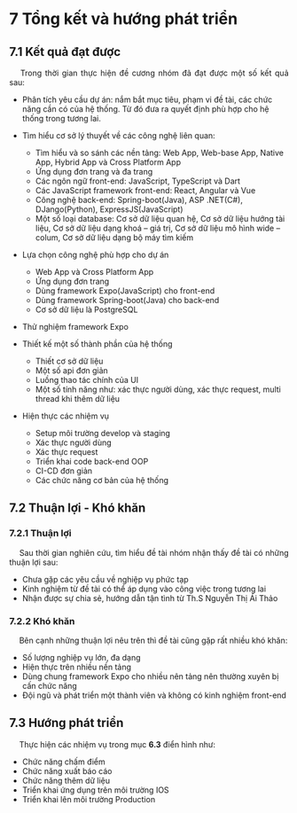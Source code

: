# **7 Tổng kết và hướng phát triển**

<div style="page-break-after: always;"></div>

## **7.1 Kết quả đạt được**

<p style='text-align: justify;'>
&emsp;
Trong thời gian thực hiện đề cương nhóm đã đạt được một số kết quả sau:
</p>

- Phân tích yêu cầu dự án: nắm bắt mục tiêu, phạm vi đề tài, các chức năng cần có của hệ thống. Từ đó đưa ra quyết định phù hợp cho hệ thống trong tương lai.

- Tìm hiểu cơ sở lý thuyết về các công nghệ liên quan:

  - Tìm hiểu và so sánh các nền tảng: Web App, Web-base App, Native App, Hybrid App và Cross Platform App
  - Ứng dụng đơn trang và đa trang
  - Các ngôn ngữ front-end: JavaScript, TypeScript và Dart
  - Các JavaScript framework front-end: React, Angular và Vue
  - Công nghệ back-end: Spring-boot(Java), ASP .NET(C#), DJango(Python), ExpressJS(JavaScript)
  - Một số loại database: Cơ sở dữ liệu quan hệ, Cơ sở dữ liệu hướng tài liệu, Cơ sở dữ liệu dạng khoá – giá trị, Cơ sở dữ liệu mô hình wide – colum, Cơ sở dữ liệu dạng bộ máy tìm kiếm

- Lựa chọn công nghệ phù hợp cho dự án

  - Web App và Cross Platform App
  - Ứng dụng đơn trang
  - Dùng framework Expo(JavaScript) cho front-end
  - Dùng framework Spring-boot(Java) cho back-end
  - Cơ sở dữ liệu là PostgreSQL

- Thử nghiệm framework Expo

- Thiết kế một số thành phần của hệ thống

  - Thiết cơ sở dữ liệu
  - Một số api đơn giản
  - Luồng thao tác chính của UI
  - Một số tính năng như: xác thực người dùng, xác thực request, multi thread khi thêm dữ liệu

- Hiện thực các nhiệm vụ
  - Setup môi trường develop và staging
  - Xác thực người dùng
  - Xác thực request
  - Triển khai code back-end OOP
  - CI-CD đơn giản
  - Các chức năng cơ bản của hệ thống

<div style="page-break-after: always;"></div>

## **7.2 Thuận lợi - Khó khăn**

### **7.2.1 Thuận lợi**

<p style='text-align: justify;'>
&emsp;
Sau thời gian nghiên cứu, tìm hiểu đề tài nhóm nhận thấy đề tài có những thuận lợi sau:
</p>

- Chưa gặp các yêu cầu về nghiệp vụ phức tạp
- Kinh nghiệm từ đề tài có thể áp dụng vào công việc trong tương lai
- Nhận được sự chia sẻ, hướng dẫn tận tình từ Th.S Nguyễn Thị Ái Thảo

### **7.2.2 Khó khăn**

<p style='text-align: justify;'>
&emsp;
Bên cạnh những thuận lợi nêu trên thì đề tài cũng gặp rất nhiều khó khăn:
</p>

- Số lượng nghiệp vụ lớn, đa dạng
- Hiện thực trên nhiều nền tảng
- Dùng chung framework Expo cho nhiều nên tảng nên thường xuyên bị cấn chức năng
- Đội ngũ và phát triển một thành viên và không có kinh nghiệm front-end

## **7.3 Hướng phát triển**

<p style='text-align: justify;'>
&emsp;
Thực hiện các nhiệm vụ trong mục <b>6.3</b> điển hình như:
</p>

- Chức năng chấm điểm
- Chức năng xuất báo cáo
- Chức năng thêm dữ liệu
- Triển khai ứng dụng trên môi trường IOS
- Triển khai lên môi trường Production

<div style="page-break-after: always;"></div>



